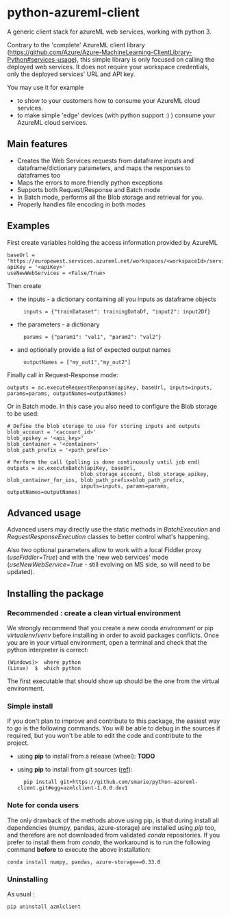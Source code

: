 # python-azureml-client
A generic client stack for azureML web services, working with python 3.
 
Contrary to the 'complete' AzureML client library (https://github.com/Azure/Azure-MachineLearning-ClientLibrary-Python#services-usage), this simple library is only focused on calling the deployed web services. It does not require your workspace credentials, only the deployed services' URL and API key.

You may use it for example 
* to show to your customers how to consume your AzureML cloud services.
* to make simple 'edge' devices (with python support :) ) consume your AzureML cloud services.


## Main features

* Creates the Web Services requests from dataframe inputs and dataframe/dictionary parameters, and maps the responses to dataframes too
* Maps the errors to more friendly python exceptions
* Supports both Request/Response and Batch mode
* In Batch mode, performs all the Blob storage and retrieval for you.
* Properly handles file encoding in both modes


## Examples

First create variables holding the access information provided by AzureML

    baseUrl = 'https://europewest.services.azureml.net/workspaces/<workspaceId>/services/<serviceId>'
    apiKey = '<apiKey>'
    useNewWebServices = <False/True>

Then create 
* the inputs - a dictionary containing all you inputs as dataframe objects
        
        inputs = {"trainDataset": trainingDataDf, "input2": input2Df}
* the parameters - a dictionary
   
        params = {"param1": "val1", "param2": "val2"}

* and optionally provide a list of expected output names
        
        outputNames = ["my_out1","my_out2"]

Finally call in Request-Response mode:

    outputs = ac.executeRequestResponse(apiKey, baseUrl, inputs=inputs, params=params, outputNames=outputNames)

Or in Batch mode. In this case you also need to configure the Blob storage to be used:

    # Define the blob storage to use for storing inputs and outputs
    blob_account = '<account_id>'
    blob_apikey = '<api_key>'
    blob_container = '<container>'
    blob_path_prefix = '<path_prefix>'
    
    # Perform the call (polling is done continuously until job end)
    outputs = ac.executeBatch(apiKey, baseUrl,
                            blob_storage_account, blob_storage_apikey, blob_container_for_ios, blob_path_prefix=blob_path_prefix,
                            inputs=inputs, params=params, outputNames=outputNames)


## Advanced usage

Advanced users may directly use the static methods in *BatchExecution* and *RequestResponseExecution* classes to better control what's happening.

Also two optional parameters allow to work with a local Fiddler proxy (*useFiddler=True*) and with the 'new web services' mode (*useNewWebService=True* - still evolving on MS side, so will need to be updated).


## Installing the package

### Recommended : create a clean virtual environment

We strongly recommend that you create a new conda *environment* or pip *virtualenv*/*venv* before installing in order to avoid packages conflicts. Once you are in your virtual environment, open a terminal and check that the python interpreter is correct:

    (Windows)>  where python
    (Linux)  $  which python

The first executable that should show up should be the one from the virtual environment.


### Simple install

If you don't plan to improve and contribute to this package, the easiest way to go is the following commands. You will be able to debug in the sources if required, but you won't be able to edit the code and contribute to the project.

* using **pip** to install from a release (wheel): **TODO**

* using **pip** to install from git sources ([ref](https://packaging.python.org/installing/#installing-from-vcs)):

        pip install git+https://github.com/smarie/python-azureml-client.git#egg=azmlclient-1.0.0.dev1


### Note for conda users

The only drawback of the methods above using pip, is that during install all dependencies (numpy, pandas, azure-storage) are installed using *pip* too, and therefore are not downloaded from validated *conda* repositories. If you prefer to install them from *conda*, the workaround is to run the following command **before** to execute the above installation:

    conda install numpy, pandas, azure-storage==0.33.0


### Uninstalling

As usual : 

    pip uninstall azmlclient
    

